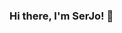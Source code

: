 ### Hi there, I'm SerJo! 👋


<!--
**SerJoG/SerJoG** is a ✨ _special_ ✨ repository because its `README.md` (this file) appears on your GitHub profile.

Here are some ideas to get you started:

- 🔭 I’m currently working on a startup at university
- 🌱 I’m currently learning IT stuff, like zephyr programming
- 📫 How to reach me: 
- 😄 Pronouns: ...
- ⚡ Fun fact: ...
-->
